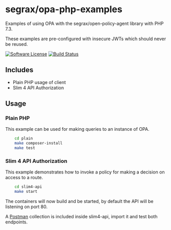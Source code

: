 # segrax/opa-php-examples

Examples of using OPA with the segrax/open-policy-agent library with PHP 7.3.

These examples are pre-configured with insecure JWTs which should never be reused.

[![Software License](https://img.shields.io/badge/license-MIT-brightgreen.svg)](LICENSE.md)
[![Build Status](https://api.travis-ci.com/segrax/opa-php-examples.svg)](https://travis-ci.com/segrax/openpolicyagent)


## Includes

* Plain PHP usage of client
* Slim 4 API Authorization


## Usage

### Plain PHP
This example can be used for making queries to an instance of OPA.
```bash
    cd plain
    make composer-install
    make test
```

### Slim 4 API Authorization
This example demonstrates how to invoke a policy for making a decision on access to a route.
```bash
    cd slim4-api
	make start
```

The containers will now build and be started, by default the API will be listening on port 80.

A [Postman](https://www.getpostman.com/) collection is included inside slim4-api, import it and test both endpoints.
